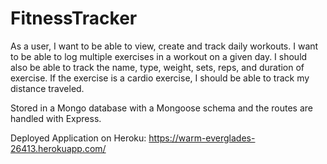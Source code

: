 # FitnessTracker
As a user, I want to be able to view, create and track daily workouts. I want to be able to log multiple exercises in a workout on a given day. I should also be able to track the name, type, weight, sets, reps, and duration of exercise. If the exercise is a cardio exercise, I should be able to track my distance traveled.

Stored in a Mongo database with a Mongoose schema and the routes are handled with Express.

Deployed Application on Heroku: https://warm-everglades-26413.herokuapp.com/